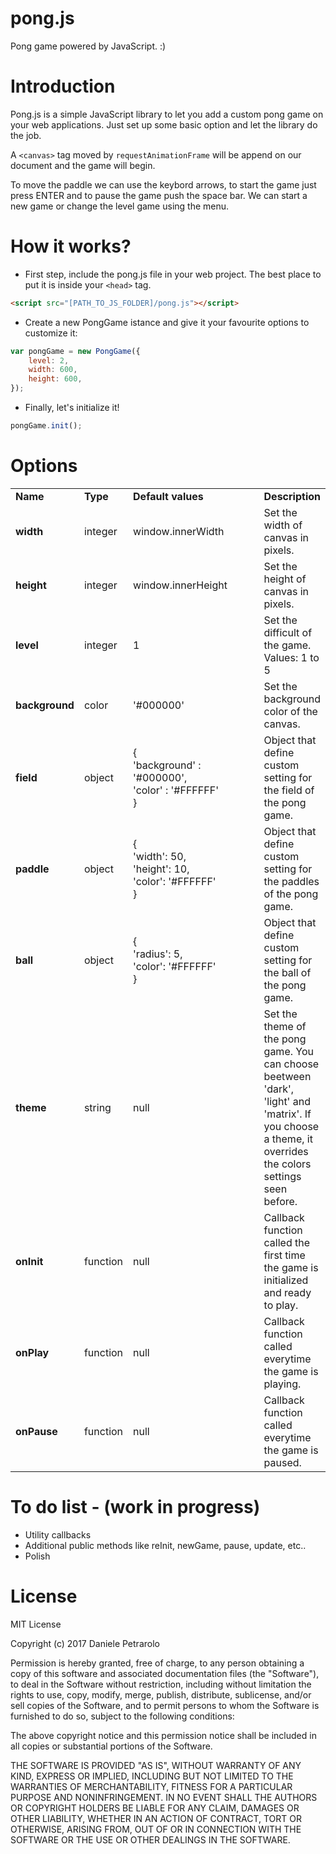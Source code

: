 pong.js
==============
Pong game powered by JavaScript. :)



Introduction
=============
Pong.js is a simple JavaScript library to let you add a custom pong game on your web applications.
Just set up some basic option and let the library do the job.

A ``<canvas>`` tag moved by ``requestAnimationFrame`` will be append on our document and the game will begin.

To move the paddle we can use the keybord arrows, to start the game just press ENTER and to pause the game push the space bar.
We can start a new game or change the level game using the menu.



How it works?
=============
- First step, include the pong.js file in your web project. The best place to put it is inside your ``<head>`` tag.
```html
<script src="[PATH_TO_JS_FOLDER]/pong.js"></script>
```
- Create a new PongGame istance and give it your favourite options to customize it:
```javascript
var pongGame = new PongGame({
	level: 2,
   	width: 600,
	height: 600,
});
```
- Finally, let's initialize it!
```javascript
pongGame.init();
```



Options
==========
<table>
	<tr>
		<td><strong>Name</strong></td>
		<td><strong>Type</strong></td>
		<td width="200"><strong>Default values</strong></td>
		<td><strong>Description</strong></td>
	</tr>
	<tr>
		<td><strong>width</strong></td>
		<td>integer</td>
		<td>window.innerWidth</td>
		<td>Set the width of canvas in pixels.</td>
	</tr>
	<tr>
		<td><strong>height</strong></td>
		<td>integer</td>
		<td>window.innerHeight</td>
		<td>Set the height of canvas in pixels.</td>
	</tr>
	<tr>
		<td><strong>level</strong></td>
		<td>integer</td>
		<td>1</td>
		<td>Set the difficult of the game. Values: 1 to 5</td>
	</tr>
	<tr>
		<td><strong>background</strong></td>
		<td>color</td>
		<td>'#000000'</td>
		<td>Set the background color of the canvas.</td>
	</tr>
	<tr>
		<td><strong>field</strong></td>
		<td>object</td>
		<td>{<br />'background' : '#000000',<br />'color' : '#FFFFFF'<br />}</td>
		<td>Object that define custom setting for the field of the pong game.</td>
	</tr>
	<tr>
		<td><strong>paddle</strong></td>
		<td>object</td>
		<td>{ <br />'width': 50, <br />'height': 10, <br />'color': '#FFFFFF' <br />}</td>
		<td>Object that define custom setting for the paddles of the pong game.</td>
	</tr>
	<tr>
		<td><strong>ball</strong></td>
		<td>object</td>
		<td>{<br /> 'radius': 5,<br /> 'color': '#FFFFFF' <br />}</td>
		<td>Object that define custom setting for the ball of the pong game.</td>
	</tr>
	<tr>
		<td><strong>theme</strong></td>
		<td>string</td>
		<td>null</td>
		<td>Set the theme of the pong game. You can choose beetween 'dark', 'light' and 'matrix'. If you choose a theme, it overrides the colors settings seen before.</td>
	</tr>
	<tr>
		<td><strong>onInit</strong></td>
		<td>function</td>
		<td>null</td>
		<td>Callback function called the first time the game is initialized and ready to play.</td>
	</tr>
	<tr>
		<td><strong>onPlay</strong></td>
		<td>function</td>
		<td>null</td>
		<td>Callback function called everytime the game is playing.</td>
	</tr>
	<tr>
		<td><strong>onPause</strong></td>
		<td>function</td>
		<td>null</td>
		<td>Callback function called everytime the game is paused.</td>
	</tr>
</table>
				
				
To do list - (work in progress)
==========
- Utility callbacks
- Additional public methods like reInit, newGame, pause, update, etc..
- Polish

		

License
=============
MIT License

Copyright (c) 2017 Daniele Petrarolo

Permission is hereby granted, free of charge, to any person obtaining a copy
of this software and associated documentation files (the "Software"), to deal
in the Software without restriction, including without limitation the rights
to use, copy, modify, merge, publish, distribute, sublicense, and/or sell
copies of the Software, and to permit persons to whom the Software is
furnished to do so, subject to the following conditions:

The above copyright notice and this permission notice shall be included in all
copies or substantial portions of the Software.

THE SOFTWARE IS PROVIDED "AS IS", WITHOUT WARRANTY OF ANY KIND, EXPRESS OR
IMPLIED, INCLUDING BUT NOT LIMITED TO THE WARRANTIES OF MERCHANTABILITY,
FITNESS FOR A PARTICULAR PURPOSE AND NONINFRINGEMENT. IN NO EVENT SHALL THE
AUTHORS OR COPYRIGHT HOLDERS BE LIABLE FOR ANY CLAIM, DAMAGES OR OTHER
LIABILITY, WHETHER IN AN ACTION OF CONTRACT, TORT OR OTHERWISE, ARISING FROM,
OUT OF OR IN CONNECTION WITH THE SOFTWARE OR THE USE OR OTHER DEALINGS IN THE
SOFTWARE.
